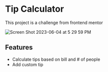 # Tip Calculator
This project is a challenge from frontend mentor

![Screen Shot 2023-06-04 at 5 29 59 PM](https://github.com/j4yyyeth/tip-calculator/assets/113713677/482d8ad6-4266-432c-b220-709461592909)

## Features
- Calculate tips based on bill and # of people
- Add custom tip
